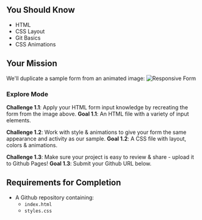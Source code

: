 ## You Should Know
- HTML
- CSS Layout
- Git Basics
- CSS Animations

## Your Mission

We'll duplicate a sample form from an animated image: ![Responsive Form](https://s3-us-west-2.amazonaws.com/tiy-learn-assignment-assets/html-css/responsive-form-design/normal-mode-1)

### Explore Mode

**Challenge 1.1**: Apply your HTML form input knowledge by recreating the form from the image above.
**Goal 1.1**: An HTML file with a variety of input elements.

**Challenge 1.2**: Work with style & animations to give your form the same appearance and activity as our sample.
**Goal 1.2**: A CSS file with layout, colors & animations.

**Challenge 1.3**: Make sure your project is easy to review & share - upload it to Github Pages!
**Goal 1.3**: Submit your Github URL below.


## Requirements for Completion
- A Github repository containing:
  - `index.html`
  - `styles.css`
